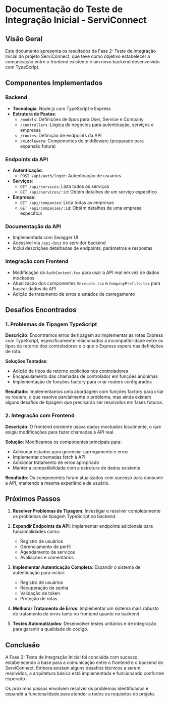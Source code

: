 # Documentação do Teste de Integração Inicial - ServiConnect

## Visão Geral
Este documento apresenta os resultados da Fase 2: Teste de Integração Inicial do projeto ServiConnect, que teve como objetivo estabelecer a comunicação entre o frontend existente e um novo backend desenvolvido com TypeScript.

## Componentes Implementados

### Backend
- **Tecnologia**: Node.js com TypeScript e Express
- **Estrutura de Pastas**:
  - `/models`: Definições de tipos para User, Service e Company
  - `/controllers`: Lógica de negócios para autenticação, serviços e empresas
  - `/routes`: Definição de endpoints da API
  - `/middleware`: Componentes de middleware (preparado para expansão futura)

### Endpoints da API
- **Autenticação**:
  - `POST /api/auth/login`: Autenticação de usuários
- **Serviços**:
  - `GET /api/services`: Lista todos os serviços
  - `GET /api/services/:id`: Obtém detalhes de um serviço específico
- **Empresas**:
  - `GET /api/companies`: Lista todas as empresas
  - `GET /api/companies/:id`: Obtém detalhes de uma empresa específica

### Documentação da API
- Implementada com Swagger UI
- Acessível via `/api-docs` no servidor backend
- Inclui descrições detalhadas de endpoints, parâmetros e respostas

### Integração com Frontend
- Modificação do `AuthContext.tsx` para usar a API real em vez de dados mockados
- Atualização dos componentes `Services.tsx` e `CompanyProfile.tsx` para buscar dados da API
- Adição de tratamento de erros e estados de carregamento

## Desafios Encontrados

### 1. Problemas de Tipagem TypeScript
**Descrição**: Encontramos erros de tipagem ao implementar as rotas Express com TypeScript, especificamente relacionados à incompatibilidade entre os tipos de retorno dos controladores e o que o Express espera nas definições de rota.

**Soluções Tentadas**:
- Adição de tipos de retorno explícitos nos controladores
- Encapsulamento das chamadas de controlador em funções anônimas
- Implementação de funções factory para criar routers configurados

**Resultado**: Implementamos uma abordagem com funções factory para criar os routers, o que resolve parcialmente o problema, mas ainda existem alguns desafios de tipagem que precisarão ser resolvidos em fases futuras.

### 2. Integração com Frontend
**Descrição**: O frontend existente usava dados mockados localmente, o que exigiu modificações para fazer chamadas à API real.

**Solução**: Modificamos os componentes principais para:
- Adicionar estados para gerenciar carregamento e erros
- Implementar chamadas fetch à API
- Adicionar tratamento de erros apropriado
- Manter a compatibilidade com a estrutura de dados existente

**Resultado**: Os componentes foram atualizados com sucesso para consumir a API, mantendo a mesma experiência de usuário.

## Próximos Passos

1. **Resolver Problemas de Tipagem**: Investigar e resolver completamente os problemas de tipagem TypeScript no backend.

2. **Expandir Endpoints da API**: Implementar endpoints adicionais para funcionalidades como:
   - Registro de usuários
   - Gerenciamento de perfil
   - Agendamento de serviços
   - Avaliações e comentários

3. **Implementar Autenticação Completa**: Expandir o sistema de autenticação para incluir:
   - Registro de usuários
   - Recuperação de senha
   - Validação de token
   - Proteção de rotas

4. **Melhorar Tratamento de Erros**: Implementar um sistema mais robusto de tratamento de erros tanto no frontend quanto no backend.

5. **Testes Automatizados**: Desenvolver testes unitários e de integração para garantir a qualidade do código.

## Conclusão

A Fase 2: Teste de Integração Inicial foi concluída com sucesso, estabelecendo a base para a comunicação entre o frontend e o backend do ServiConnect. Embora existam alguns desafios técnicos a serem resolvidos, a arquitetura básica está implementada e funcionando conforme esperado.

Os próximos passos envolvem resolver os problemas identificados e expandir a funcionalidade para atender a todos os requisitos do projeto.
